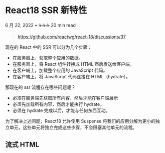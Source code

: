 # React18 SSR 新特性

6 月 22, 2022 • ☕️☕️☕️ 20 min read

> https://github.com/reactwg/react-18/discussions/37

现在的 React 中的 SSR 可以分为几个步骤：

- 在服务器上，获取整个应用的数据。
- 在服务器上，将 React 组件转换成 HTML 然后发送给客户端。
- 在客户端上，加载整个应用的 JavaScript 代码。
- 在客户端上，将 JavaScript 代码连接在 HTML（hydrate）。

那现在的 ssr 流程存在哪些问题呢？

- 必须在服务端先获取所有内容，然后才能在客户端展示
- 必须先加载所有内容，然后才能执行 hydrate。
- 必须在 hydrate 完成以后，才能与任何东西互动。

为了解决上述问题，React18 允许使用 Suspense 将我们的应用分解为更小的独立单元，这些单元将独立完成这些步骤，不会阻塞其他单元的流程。

## 流式 HTML

